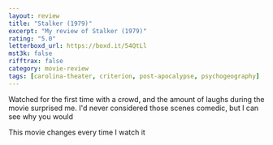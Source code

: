 ```yaml
---
layout: review
title: "Stalker (1979)"
excerpt: "My review of Stalker (1979)"
rating: "5.0"
letterboxd_url: https://boxd.it/54QtLl
mst3k: false
rifftrax: false
category: movie-review
tags: [carolina-theater, criterion, post-apocalypse, psychogeography]
---
```


Watched for the first time with a crowd, and the amount of laughs during the movie surprised me. I'd never considered those scenes comedic, but I can see why you would

This movie changes every time I watch it
